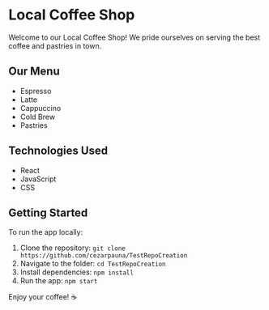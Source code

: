 # Local Coffee Shop

Welcome to our Local Coffee Shop! We pride ourselves on serving the best coffee and pastries in town.

## Our Menu
- Espresso
- Latte
- Cappuccino
- Cold Brew
- Pastries

## Technologies Used
- React
- JavaScript
- CSS

## Getting Started
To run the app locally:
1. Clone the repository: `git clone https://github.com/cezarpauna/TestRepoCreation`
2. Navigate to the folder: `cd TestRepoCreation`
3. Install dependencies: `npm install`
4. Run the app: `npm start`

Enjoy your coffee! ☕